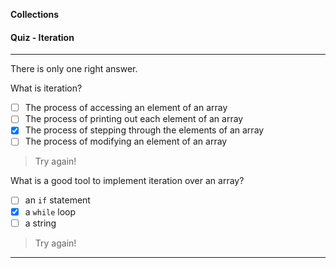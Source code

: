 **Collections**

#### Quiz - Iteration

---

There is only one right answer.

What is iteration?
  - [ ] The process of accessing an element of an array
  - [ ] The process of printing out each element of an array
  - [x] The process of stepping through the elements of an array
  - [ ] The process of modifying an element of an array

> Try again!

What is a good tool to implement iteration over an array?
  - [ ] an `if` statement
  - [x] a `while` loop
  - [ ] a string

> Try again!

---
